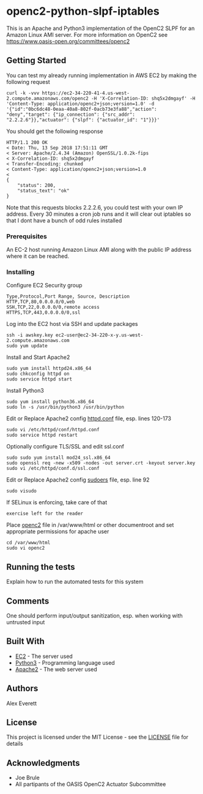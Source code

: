 # openc2-python-slpf-iptables
This is an Apache and Python3 implementation of the OpenC2 SLPF for an Amazon Linux AMI server.
For more information on OpenC2 see https://www.oasis-open.org/committees/openc2

## Getting Started
You can test my already running implementation in AWS EC2 by making the following request
```
curl -k -vvv https://ec2-34-220-41-4.us-west-2.compute.amazonaws.com/openc2 -H 'X-Correlation-ID: shq5x2dmgayf' -H 'Content-Type: application/openc2+json;version=1.0' -d '{"id":"0bc6dc48-0eaa-40a8-802f-0acb73e3fa88","action": "deny","target": {"ip_connection": {"src_addr": "2.2.2.6"}},"actuator": {"slpf": {"actuator_id": "1"}}}'
```
You should get the following response
```
HTTP/1.1 200 OK
< Date: Thu, 13 Sep 2018 17:51:11 GMT
< Server: Apache/2.4.34 (Amazon) OpenSSL/1.0.2k-fips
< X-Correlation-ID: shq5x2dmgayf
< Transfer-Encoding: chunked
< Content-Type: application/openc2+json;version=1.0
< 
{
    "status": 200,
    "status_text": "ok"
}

```
Note that this requests blocks 2.2.2.6, you could test with your own IP address.
Every 30 minutes a cron job runs and it will clear out iptables so that I dont have a bunch of odd rules installed
### Prerequisites

An EC-2 host running Amazon Linux AMI along with the public IP address where it can be reached.

### Installing
Configure EC2 Security group
```
Type,Protocol,Port Range, Source, Description
HTTP,TCP,80,0.0.0.0/0,web
SSH,TCP,22,0.0.0.0/0,remote access
HTTPS,TCP,443,0.0.0.0/0,ssl
```

Log into the EC2 host via SSH and update packages
```
ssh -i awskey.key ec2-user@ec2-34-220-x-y.us-west-2.compute.amazonaws.com
sudo yum update
```

Install and Start Apache2
```
sudo yum install httpd24.x86_64
sudo chkconfig httpd on
sudo service httpd start
```

Install Python3

```
sudo yum install python36.x86_64
sudo ln -s /usr/bin/python3 /usr/bin/python
```


Edit or Replace Apache2 config  [httpd.conf](httpd.conf) file, esp. lines 120-173 
```
sudo vi /etc/httpd/conf/httpd.conf
sudo service httpd restart
```

Optionally configure TLS/SSL and edit ssl.conf
```
sudo sudo yum install mod24_ssl.x86_64
sudo openssl req -new -x509 -nodes -out server.crt -keyout server.key
sudo vi /etc/httpd/conf.d/ssl.conf 
```

Edit or Replace Apache2 config  [sudoers](sudoers) file, esp. line 92
```
sudo visudo
```

If SELinux is enforcing, take care of that
```
exercise left for the reader
```

Place [openc2](openc2) file in /var/www/html or other documentroot and set appropriate permissions for apache user
```
cd /var/www/html
sudo vi openc2
```
## Running the tests

Explain how to run the automated tests for this system

## Comments

One should perform input/output sanitization, esp. when working with untrusted input

## Built With

* [EC2](http://aws.amazon.com/) - The server used
* [Python3](https://www.python.org/) - Programming language used
* [Apache2](https://www.apache.org) - The web server used


## Authors
Alex Everett

## License

This project is licensed under the MIT License - see the [LICENSE](LICENSE) file for details

## Acknowledgments

* Joe Brule
* All partipants of the OASIS OpenC2 Actuator Subcommittee
